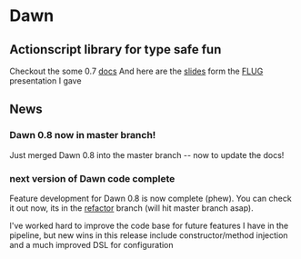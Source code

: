 # Dawn #

## Actionscript library for type safe fun ##

Checkout the some 0.7 [docs](http://wiki.github.com/sammyt/dawn "wiki")
And here are the [slides](http://www.slideshare.net/sammyt/dawn-actionscript-library-2563556) 
form the [FLUG](http://www.meetup.com/flexlondon/calendar/11793506/?from=list&offset=0) presentation I gave

## News ##
### Dawn 0.8 now in master branch! ###
Just merged Dawn 0.8 into the master branch --  now to update the docs!

### next version of Dawn code complete ###
Feature development for Dawn 0.8 is now complete (phew).  You can check it out now, its in 
the [refactor](http://github.com/sammyt/dawn/tree/refactor) branch (will hit master branch asap).

I've worked hard to improve the code base for future features I have in the pipeline, but new wins
in this release include constructor/method injection and a much improved DSL for configuration










